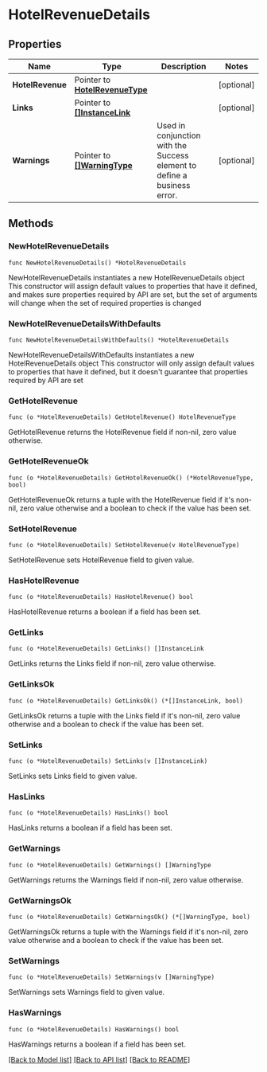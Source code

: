 # HotelRevenueDetails

## Properties

Name | Type | Description | Notes
------------ | ------------- | ------------- | -------------
**HotelRevenue** | Pointer to [**HotelRevenueType**](HotelRevenueType.md) |  | [optional] 
**Links** | Pointer to [**[]InstanceLink**](InstanceLink.md) |  | [optional] 
**Warnings** | Pointer to [**[]WarningType**](WarningType.md) | Used in conjunction with the Success element to define a business error. | [optional] 

## Methods

### NewHotelRevenueDetails

`func NewHotelRevenueDetails() *HotelRevenueDetails`

NewHotelRevenueDetails instantiates a new HotelRevenueDetails object
This constructor will assign default values to properties that have it defined,
and makes sure properties required by API are set, but the set of arguments
will change when the set of required properties is changed

### NewHotelRevenueDetailsWithDefaults

`func NewHotelRevenueDetailsWithDefaults() *HotelRevenueDetails`

NewHotelRevenueDetailsWithDefaults instantiates a new HotelRevenueDetails object
This constructor will only assign default values to properties that have it defined,
but it doesn't guarantee that properties required by API are set

### GetHotelRevenue

`func (o *HotelRevenueDetails) GetHotelRevenue() HotelRevenueType`

GetHotelRevenue returns the HotelRevenue field if non-nil, zero value otherwise.

### GetHotelRevenueOk

`func (o *HotelRevenueDetails) GetHotelRevenueOk() (*HotelRevenueType, bool)`

GetHotelRevenueOk returns a tuple with the HotelRevenue field if it's non-nil, zero value otherwise
and a boolean to check if the value has been set.

### SetHotelRevenue

`func (o *HotelRevenueDetails) SetHotelRevenue(v HotelRevenueType)`

SetHotelRevenue sets HotelRevenue field to given value.

### HasHotelRevenue

`func (o *HotelRevenueDetails) HasHotelRevenue() bool`

HasHotelRevenue returns a boolean if a field has been set.

### GetLinks

`func (o *HotelRevenueDetails) GetLinks() []InstanceLink`

GetLinks returns the Links field if non-nil, zero value otherwise.

### GetLinksOk

`func (o *HotelRevenueDetails) GetLinksOk() (*[]InstanceLink, bool)`

GetLinksOk returns a tuple with the Links field if it's non-nil, zero value otherwise
and a boolean to check if the value has been set.

### SetLinks

`func (o *HotelRevenueDetails) SetLinks(v []InstanceLink)`

SetLinks sets Links field to given value.

### HasLinks

`func (o *HotelRevenueDetails) HasLinks() bool`

HasLinks returns a boolean if a field has been set.

### GetWarnings

`func (o *HotelRevenueDetails) GetWarnings() []WarningType`

GetWarnings returns the Warnings field if non-nil, zero value otherwise.

### GetWarningsOk

`func (o *HotelRevenueDetails) GetWarningsOk() (*[]WarningType, bool)`

GetWarningsOk returns a tuple with the Warnings field if it's non-nil, zero value otherwise
and a boolean to check if the value has been set.

### SetWarnings

`func (o *HotelRevenueDetails) SetWarnings(v []WarningType)`

SetWarnings sets Warnings field to given value.

### HasWarnings

`func (o *HotelRevenueDetails) HasWarnings() bool`

HasWarnings returns a boolean if a field has been set.


[[Back to Model list]](../README.md#documentation-for-models) [[Back to API list]](../README.md#documentation-for-api-endpoints) [[Back to README]](../README.md)


